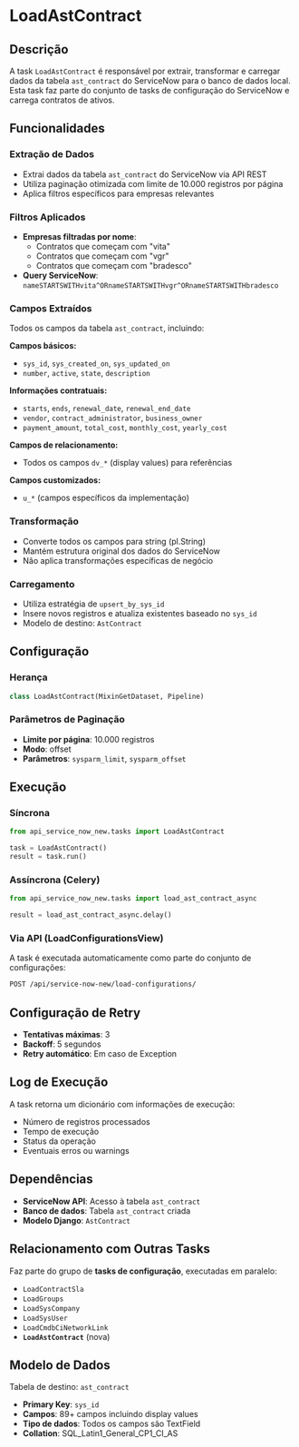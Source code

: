 # LoadAstContract

## Descrição

A task `LoadAstContract` é responsável por extrair, transformar e carregar dados da tabela `ast_contract` do ServiceNow para o banco de dados local. Esta task faz parte do conjunto de tasks de configuração do ServiceNow e carrega contratos de ativos.

## Funcionalidades

### Extração de Dados
- Extrai dados da tabela `ast_contract` do ServiceNow via API REST
- Utiliza paginação otimizada com limite de 10.000 registros por página
- Aplica filtros específicos para empresas relevantes

### Filtros Aplicados
- **Empresas filtradas por nome**:
  - Contratos que começam com "vita"
  - Contratos que começam com "vgr" 
  - Contratos que começam com "bradesco"
- **Query ServiceNow**: `nameSTARTSWITHvita^ORnameSTARTSWITHvgr^ORnameSTARTSWITHbradesco`

### Campos Extraídos
Todos os campos da tabela `ast_contract`, incluindo:

**Campos básicos:**
- `sys_id`, `sys_created_on`, `sys_updated_on`
- `number`, `active`, `state`, `description`

**Informações contratuais:**
- `starts`, `ends`, `renewal_date`, `renewal_end_date`
- `vendor`, `contract_administrator`, `business_owner`
- `payment_amount`, `total_cost`, `monthly_cost`, `yearly_cost`

**Campos de relacionamento:**
- Todos os campos `dv_*` (display values) para referências

**Campos customizados:**
- `u_*` (campos específicos da implementação)

### Transformação
- Converte todos os campos para string (pl.String)
- Mantém estrutura original dos dados do ServiceNow
- Não aplica transformações específicas de negócio

### Carregamento
- Utiliza estratégia de `upsert_by_sys_id`
- Insere novos registros e atualiza existentes baseado no `sys_id`
- Modelo de destino: `AstContract`

## Configuração

### Herança
```python
class LoadAstContract(MixinGetDataset, Pipeline)
```

### Parâmetros de Paginação
- **Limite por página**: 10.000 registros
- **Modo**: offset
- **Parâmetros**: `sysparm_limit`, `sysparm_offset`

## Execução

### Síncrona
```python
from api_service_now_new.tasks import LoadAstContract

task = LoadAstContract()
result = task.run()
```

### Assíncrona (Celery)
```python
from api_service_now_new.tasks import load_ast_contract_async

result = load_ast_contract_async.delay()
```

### Via API (LoadConfigurationsView)
A task é executada automaticamente como parte do conjunto de configurações:
```bash
POST /api/service-now-new/load-configurations/
```

## Configuração de Retry

- **Tentativas máximas**: 3
- **Backoff**: 5 segundos
- **Retry automático**: Em caso de Exception

## Log de Execução

A task retorna um dicionário com informações de execução:
- Número de registros processados
- Tempo de execução
- Status da operação
- Eventuais erros ou warnings

## Dependências

- **ServiceNow API**: Acesso à tabela `ast_contract`
- **Banco de dados**: Tabela `ast_contract` criada
- **Modelo Django**: `AstContract`

## Relacionamento com Outras Tasks

Faz parte do grupo de **tasks de configuração**, executadas em paralelo:
- `LoadContractSla`
- `LoadGroups`
- `LoadSysCompany`
- `LoadSysUser`
- `LoadCmdbCiNetworkLink`
- **`LoadAstContract`** (nova)

## Modelo de Dados

Tabela de destino: `ast_contract`
- **Primary Key**: `sys_id`
- **Campos**: 89+ campos incluindo display values
- **Tipo de dados**: Todos os campos são TextField
- **Collation**: SQL_Latin1_General_CP1_CI_AS